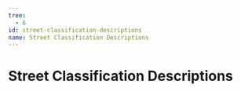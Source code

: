 ```yaml
---
tree:
  - 6
id: street-classification-descriptions
name: Street Classification Descriptions
---
```

# Street Classification Descriptions
